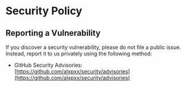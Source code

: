 # Security Policy

## Reporting a Vulnerability
If you discover a security vulnerability, please do not file a public issue. 
Instead, report it to us privately using the following method:

- GitHub Security Advisories: [https://github.com/alxpxx/security/advisories](https://github.com/alxpxx/security/advisories)  
